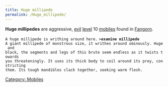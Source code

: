 ```yaml
---
title: Huge millipede
permalink: /Huge_millipede/
---
```


**Huge millipedes** are aggressive, [evil](alignment "wikilink")
[level](level "wikilink") 10 [mobiles](mobile "wikilink") found in
[Fangorn](Fangorn "wikilink").

`A huge millipede is writhing around here.`
`>`**`examine millipede`**
`A giant millipede of monstrous size, it writhes around ominously. Huge and`
`black, the segments and legs of this brute seem endless as it twists towards`
`you threateningly. It uses its thick body to coil around its prey, constricting`
`them. Its tough mandibles clack together, seeking warm flesh.`

[Category: Mobiles](Category:_Mobiles "wikilink")